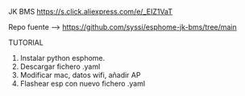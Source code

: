 JK BMS https://s.click.aliexpress.com/e/_EIZ1VaT

Repo fuente --> https://github.com/syssi/esphome-jk-bms/tree/main



TUTORIAL

1. Instalar python esphome.
2. Descargar fichero .yaml
3. Modificar mac, datos wifi, añadir AP
4. Flashear esp con nuevo fichero .yaml
